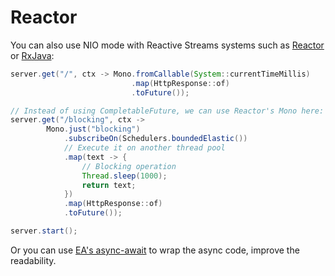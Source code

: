 # Reactor

You can also use NIO mode with Reactive Streams systems such as [Reactor](https://projectreactor.io/) or [RxJava](http://reactivex.io/):

```java
server.get("/", ctx -> Mono.fromCallable(System::currentTimeMillis)
                           .map(HttpResponse::of)
                           .toFuture());

// Instead of using CompletableFuture, we can use Reactor's Mono here:
server.get("/blocking", ctx ->
        Mono.just("blocking")
            .subscribeOn(Schedulers.boundedElastic()) 
            // Execute it on another thread pool
            .map(text -> {
                // Blocking operation
                Thread.sleep(1000);
                return text;
            })
            .map(HttpResponse::of)
            .toFuture());

server.start();
```

Or you can use [EA's async-await](https://github.com/electronicarts/ea-async) to wrap the async code, improve the readability.
